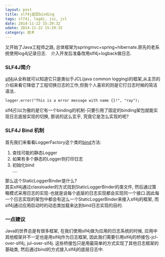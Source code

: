```yaml
---
layout: post
title: slf4j底层binding 
tags: slf4j, log4j, jui, jcl
date: 2014-11-22 15:29:32
udate: 2014-11-22 15:29:32
category: 技术
---
```

[slf4jurl]: http://www.slf4j.org/ "Simple Logging Facade For Java"
又开始了Java工程师之路, 总体框架为springmvc+spring+hibernate.原先的老系统使用log4j记录日志.　介入开发后准备改用slf4j+logback做日志.  
  
### SLF4J简介  
[slf4j][slf4jurl]从全称就可以知道它只是类似于JCL(java common logging)的框架,从主页的介绍来看它降低了工程切换日志的工作,但我个人喜欢的则是它打日志时候的简洁语法．  
  
    logger.error("This is a error message with name {}!", "ray");  
      
slf4j引以为傲的是它有一个binding的机制-只要引用了固定的binding架包就能实现日志底层实现的切换, 那说的这么玄乎, 究竟它是怎么实现的呢?  
  
### SLF4J Bind 机制  
首先我们来看看LoggerFactory这个类的[bind](https://github.com/qos-ch/slf4j/blob/master/slf4j-api/src/main/java/org/slf4j/LoggerFactory.java#L131 "Bind")方法:  
1. 查找可能的静态Logger  
2. 如果有多个静态的Logger则打印日志  
3. 初始化bind  
....  
  
那么这个StaticLoggerBinder是什么?  
其实slf4j通过classloader的方式找到StaticLoggerBinder的类文件, 然后通过策略模式采用日志的实现-也就是说每个底层的日志实现都会实现同一个接口.因此每一个日志实现的架包中都会有这么一个StaticLoggerBinder来接入slf4j的框架, 而slf4j通过应用启动时的动态类加载来达到bind日志实现的目的.  
  
### 一点建议  
Java的世界总是有很多框架, 在我们使用slf4j做为应用的日志系统的时候, 应用中其他框架并不一定也是用slf4j作为日志框架, 因此我们需要引用slf4j的桥接包-jcl-over-slf4j, jul-over-slf4j. 这些桥接包只是用最简单的方式实现了其他日志框架的基础类, 然后通过bind的方式接入slf4j的底层日志中.  
